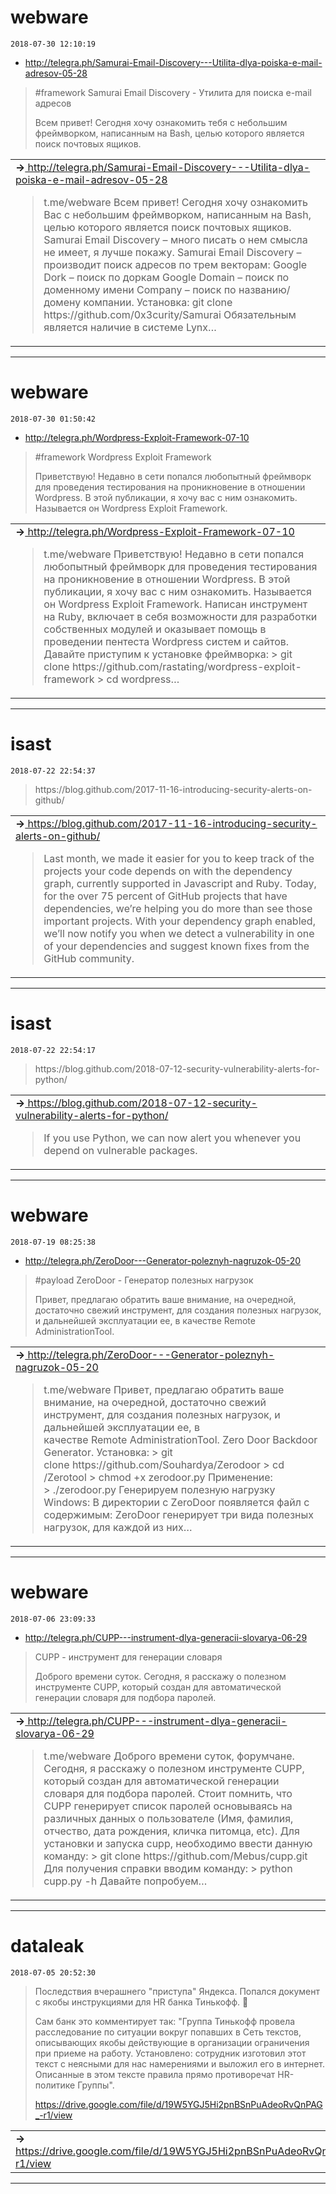 # webware
`2018-07-30 12:10:19`

* http://telegra.ph/Samurai-Email-Discovery---Utilita-dlya-poiska-e-mail-adresov-05-28

<blockquote>
&#35;framework 
Samurai Email Discovery - Утилита для поиска e-mail адресов

Всем привет! Сегодня хочу ознакомить тебя с небольшим фреймворком, написанным на Bash, целью которого является поиск почтовых ящиков.
</blockquote>

<table><tr><td><b>→</b><a href="http://telegra.ph/Samurai-Email-Discovery---Utilita-dlya-poiska-e-mail-adresov-05-28">
http://telegra.ph/Samurai-Email-Discovery---Utilita-dlya-poiska-e-mail-adresov-05-28
</a>
<blockquote>
t.me/webware Всем привет! Сегодня хочу ознакомить Вас с небольшим фреймворком, написанным на Bash, целью которого является поиск почтовых ящиков. Samurai Email Discovery – много писать о нем смысла не имеет, я лучше покажу. Samurai Email Discovery – производит поиск адресов по трем векторам: Google Dork – поиск по доркам Google Domain – поиск по доменному имени Company – поиск по названию/домену компании. Установка: git clone https://github.com/0x3curity/Samurai Обязательным является наличие в системе Lynx…
</blockquote>
</td></tr></table>

---

# webware
`2018-07-30 01:50:42`

* http://telegra.ph/Wordpress-Exploit-Framework-07-10

<blockquote>
&#35;framework
Wordpress Exploit Framework

Приветствую! Недавно в сети попался любопытный фреймворк для проведения тестирования на проникновение в отношении Wordpress. В этой публикации, я хочу вас с ним ознакомить.
Называется он Wordpress Exploit Framework.
</blockquote>

<table><tr><td><b>→</b><a href="http://telegra.ph/Wordpress-Exploit-Framework-07-10">
http://telegra.ph/Wordpress-Exploit-Framework-07-10
</a>
<blockquote>
t.me/webware Приветствую! Недавно в сети попался любопытный фреймворк для проведения тестирования на проникновение в отношении Wordpress. В этой публикации, я хочу вас с ним ознакомить. Называется он Wordpress Exploit Framework. Написан инструмент на Ruby, включает в себя возможности для разработки собственных модулей и оказывает помощь в проведении пентеста Wordpress систем и сайтов. Давайте приступим к установке фреймворка: &gt; git clone https://github.com/rastating/wordpress-exploit-framework &gt; cd wordpress…
</blockquote>
</td></tr></table>

---

# isast
`2018-07-22 22:54:37`

<blockquote>
https://blog.github.com/2017-11-16-introducing-security-alerts-on-github/
</blockquote>

<table><tr><td><b>→</b><a href="https://blog.github.com/2017-11-16-introducing-security-alerts-on-github/">
https://blog.github.com/2017-11-16-introducing-security-alerts-on-github/
</a>
<blockquote>
Last month, we made it easier for you to keep track of the projects your code depends on with the dependency graph, currently supported in Javascript and Ruby. Today, for the over 75 percent of GitHub projects that have dependencies, we’re helping you do more than see those important projects. With your dependency graph enabled, we’ll now notify you when we detect a vulnerability in one of your dependencies and suggest known fixes from the GitHub community.
</blockquote>
</td></tr></table>

---

# isast
`2018-07-22 22:54:17`

<blockquote>
https://blog.github.com/2018-07-12-security-vulnerability-alerts-for-python/
</blockquote>

<table><tr><td><b>→</b><a href="https://blog.github.com/2018-07-12-security-vulnerability-alerts-for-python/">
https://blog.github.com/2018-07-12-security-vulnerability-alerts-for-python/
</a>
<blockquote>
If you use Python, we can now alert you whenever you depend on vulnerable packages.
</blockquote>
</td></tr></table>

---

# webware
`2018-07-19 08:25:38`

* http://telegra.ph/ZeroDoor---Generator-poleznyh-nagruzok-05-20

<blockquote>
&#35;payload 
ZeroDoor - Генератор полезных нагрузок

Привет, предлагаю обратить ваше внимание, на очередной, достаточно свежий инструмент, для создания полезных нагрузок, и дальнейшей эксплуатации ее, в качестве Remote AdministrationTool.
</blockquote>

<table><tr><td><b>→</b><a href="http://telegra.ph/ZeroDoor---Generator-poleznyh-nagruzok-05-20">
http://telegra.ph/ZeroDoor---Generator-poleznyh-nagruzok-05-20
</a>
<blockquote>
t.me/webware Привет, предлагаю обратить ваше внимание, на очередной, достаточно свежий инструмент, для создания полезных нагрузок, и дальнейшей эксплуатации ее, в качестве Remote AdministrationTool. Zero Door Backdoor Generator. Установка: &gt; git clone https://github.com/Souhardya/Zerodoor &gt; cd /Zerotool &gt; chmod +x zerodoor.py Применение: &gt; ./zerodoor.py Генерируем полезную нагрузку Windows: В директории с ZeroDoor появляется файл с содержимым: ZeroDoor генерирует три вида полезных нагрузок, для каждой из них…
</blockquote>
</td></tr></table>

---

# webware
`2018-07-06 23:09:33`

* http://telegra.ph/CUPP---instrument-dlya-generacii-slovarya-06-29

<blockquote>
CUPP - инструмент для генерации словаря

Доброго времени суток. Сегодня, я расскажу о полезном инструменте CUPP, который создан для автоматической генерации словаря для подбора паролей.
</blockquote>

<table><tr><td><b>→</b><a href="http://telegra.ph/CUPP---instrument-dlya-generacii-slovarya-06-29">
http://telegra.ph/CUPP---instrument-dlya-generacii-slovarya-06-29
</a>
<blockquote>
t.me/webware Доброго времени суток, форумчане. Сегодня, я расскажу о полезном инструменте CUPP, который создан для автоматической генерации словаря для подбора паролей. Стоит помнить, что CUPP генерирует список паролей основываясь на различных данных о пользователе (Имя, фамилия, отчество, дата рождения, кличка питомца, etc). Для установки и запуска cupp, необходимо ввести данную команду: &gt; git clone https://github.com/Mebus/cupp.git Для получения справки вводим команду: &gt; python cupp.py -h Давайте попробуем…
</blockquote>
</td></tr></table>

---

# dataleak
`2018-07-05 20:52:30`

<blockquote>
Последствия вчерашнего &quot;приступа&quot; Яндекса. Попался документ с якобы инструкциями для HR банка Тинькофф. 🙈

Сам банк это комментирует так: &quot;Группа Тинькофф провела расследование по ситуации вокруг попавших в Сеть текстов, описывающих якобы действующие в организации ограничения при приеме на работу. Установлено: сотрудник изготовил этот текст с неясными для нас намерениями и выложил его в интернет. Описанные в этом тексте правила прямо противоречат HR-политике Группы&quot;.

https://drive.google.com/file/d/19W5YGJ5Hi2pnBSnPuAdeoRvQnPAG_-r1/view
</blockquote>

<table><tr><td><b>→</b><a href="https://drive.google.com/file/d/19W5YGJ5Hi2pnBSnPuAdeoRvQnPAG_-r1/view">
https://drive.google.com/file/d/19W5YGJ5Hi2pnBSnPuAdeoRvQnPAG_-r1/view
</a>
</td></tr></table>

---

